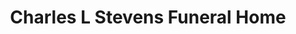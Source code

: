 ---
title: "Charles L Stevens Funeral Home"
url: /baltimore/charles-l-stevens-funeral-home/
shop: funeral directors
---